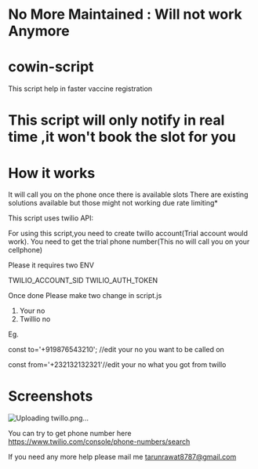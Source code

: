# No More Maintained : Will not work Anymore

# cowin-script
This script help in faster vaccine registration

# This script will only notify in real time ,it won't book the slot for you

# How it works
It will call you on the phone once there is available slots
There are existing solutions available but those might not working due rate limiting*

This script uses twilio API:

For using this script,you need to create twillo account(Trial account would work).
You need to get the trial phone number(This no will call you on your cellphone)


Please it requires two ENV

TWILIO_ACCOUNT_SID
TWILIO_AUTH_TOKEN

Once done Please make two change in script.js

1. Your no
2. Twillio no

Eg.

const to='+919876543210'; //edit your no you want to be called on

const from='+232132132321'//edit your no what you got from twillo

# Screenshots

![Uploading twillo.png…]()





You can try to get phone number here https://www.twilio.com/console/phone-numbers/search



If you need any more help please mail me tarunrawat8787@gmail.com
